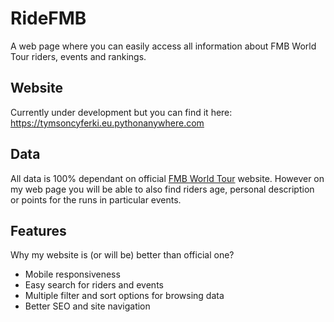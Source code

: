 # RideFMB

A web page where you can easily access all information about FMB World Tour riders, events and rankings.

## Website

Currently under development but you can find it here: https://tymsoncyferki.eu.pythonanywhere.com

## Data

All data is 100% dependant on official [FMB World Tour](https://www.fmbworldtour.com) website. However on my web page you will be able to also find riders age, personal description or points for the runs in particular events.

## Features

Why my website is (or will be) better than official one? 
- Mobile responsiveness
- Easy search for riders and events
- Multiple filter and sort options for browsing data
- Better SEO and site navigation
